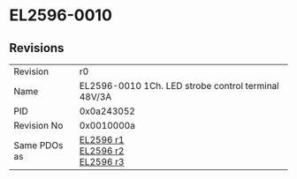 # EL2596-0010

## Revisions
<table>
<tr>
<td>Revision</td>
<td>r0</td>
</tr>
<tr>
<td>Name</td>
<td>EL2596-0010 1Ch. LED strobe control terminal 48V/3A</td>
</tr>
<tr>
<td>PID</td>
<td>0x0a243052</td>
</tr>
<tr>
<td>Revision No</td>
<td>0x0010000a</td>
</tr>
<tr>
<td>Same PDOs as</td>
<td><a href="EL2596.md">EL2596 r1</a><br/><a href="EL2596.md">EL2596 r2</a><br/><a href="EL2596.md">EL2596 r3</a></td>
</tr>
</table>
